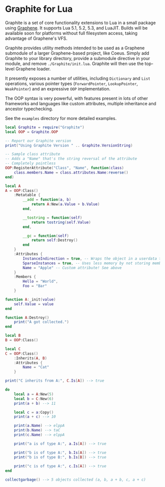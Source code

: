 # Graphite for Lua
Graphite is a set of core functionality extensions to Lua in a small package using [Graphene](https://github.com/LPGhatguy/lua-graphene). It supports Lua 5.1, 5.2, 5.3, and LuaJIT. Builds will be available soon for platforms without full filesystem access, taking advantage of Graphene's VFS.

Graphite provides utility methods intended to be used as a Graphene submodule of a larger Graphene-based project, like Coeus. Simply add Graphite to your library directory, provide a submodule directive in your module, and remove `./Graphite/init.lua`. Graphite will then use the top-level Graphene loader.

It presently exposes a number of utilities, including `Dictionary` and `List` operations, various pointer types (`ForwardPointer`, `LookupPointer`, `WeakPointer`) and an expressive `OOP` implementation.

The OOP syntax is very powerful, with features present in lots of other frameworks and languages like custom attributes, multiple inheritance and ancestor typechecking.

See the `examples` directory for more detailed examples.

```lua
local Graphite = require("Graphite")
local OOP = Graphite.OOP

-- Report our Graphite version
print("Using Graphite Version " .. Graphite.VersionString)

-- Sample class attribute
-- Adds a "Name" that's the string reversal of the attribute
-- Completely pointless
OOP:RegisterAttribute("Class", "Name", function(class)
	class.members.Name = class.attributes.Name:reverse()
end)

local A
A = OOP:Class()
	:Metatable {
		__add = function(a, b)
			return A:New(a.Value + b.Value)
		end,

		__tostring = function(self)
			return tostring(self.Value)
		end,

		__gc = function(self)
			return self:Destroy()
		end
	}
	:Attributes {
		InstanceIndirection = true, -- Wraps the object in a userdata to allow __gc on Lua 5.1 and LuaJIT.
		SparseInstances = true, -- Uses less memory by not storing members per-instance unless they change.
		Name = "Apple" -- Custom attribute! See above
	}
	:Members {
		Hello = "World",
		Foo = "Bar"
	}

function A:_init(value)
	self.Value = value
end

function A:Destroy()
	print("A got collected.")
end

local B
B = OOP:Class()

local C
C = OOP:Class()
	:Inherits(A, B)
	:Attributes {
		Name = "Cat"
	}

print("C inherits from A:", C.Is[A]) --> true

do
	local a = A:New(5)
	local b = C:New(6)
	print(a + b) --> 11

	local c = a:Copy()
	print(a + c) --> 10

	print(a.Name) --> elppA
	print(b.Name) --> taC
	print(c.Name) --> elppA

	print("a is of type A:", a.Is[A]) --> true

	print("b is of type A:", b.Is[A]) --> true
	print("b is of type B:", b.Is[B]) --> true
	
	print("c is of type A:", c.Is[A]) --> true
end

collectgarbage() --> 5 objects collected (a, b, a + b, c, a + c)
```